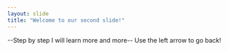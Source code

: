 ```yaml
---
layout: slide
title: "Welcome to our second slide!"
---
```

--Step by step I will learn more and more--
Use the left arrow to go back!
